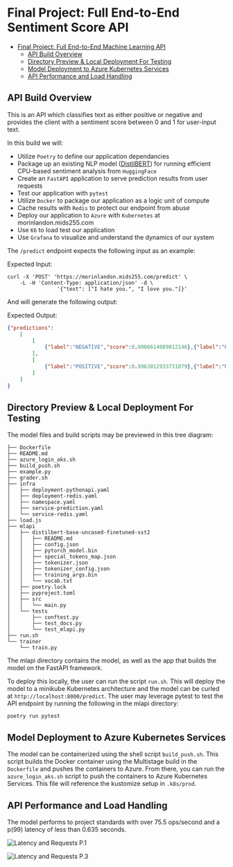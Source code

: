 # Final Project: Full End-to-End Sentiment Score API

- [Final Project: Full End-to-End Machine Learning API](#final-project-full-end-to-end-machine-learning-api)
  - [API Build Overview](#api-build-overview)
  - [Directory Preview & Local Deployment For Testing](#directory-preview-&-local-deployment-for-testing)
  - [Model Deployment to Azure Kubernetes Services](#model-deployment-to-azure-kubernetes-services)
  - [API Performance and Load Handling](#api-performance-and-load-handling)


## API Build Overview

This is an API which classifies text as either positive or negative and provides the client with a sentiment score between 0 and 1 for user-input text. 

In this build we will:

- Utilize `Poetry` to define our application dependancies
- Package up an existing NLP model ([DistilBERT](https://arxiv.org/abs/1910.01108)) for running efficient CPU-based sentiment analysis from `HuggingFace`
- Create an `FastAPI` application to serve prediction results from user requests
- Test our application with `pytest`
- Utilize `Docker` to package our application as a logic unit of compute
- Cache results with `Redis` to protect our endpoint from abuse
- Deploy our application to `Azure` with `Kubernetes` at morinlandon.mids255.com
- Use `K6` to load test our application
- Use `Grafana` to visualize and understand the dynamics of our system

The `/predict` endpoint expects the following input as an example: 

Expected Input: 
```shell
curl -X 'POST' 'https://morinlandon.mids255.com/predict' \
    -L -H 'Content-Type: application/json' -d \
                '{"text": ["I hate you.", "I love you."]}'
```
And will generate the following output:

Expected Output:
```json
{"predictions":
    [
        [
            {"label":"NEGATIVE","score":0.9006614089012146},{"label":"POSITIVE","score":0.0993385836482048}
        ],
        [
            {"label":"POSITIVE","score":0.9963012933731079},{"label":"NEGATIVE","score":0.0036986342165619135}
        ]
    ]
}

```


## Directory Preview & Local Deployment For Testing
The model files and build scripts may be previewed in this tree diagram: 

```shell
├── Dockerfile
├── README.md
├── azure_login_aks.sh
├── build_push.sh
├── example.py
├── grader.sh
├── infra
│   ├── deployment-pythonapi.yaml
│   ├── deployment-redis.yaml
│   ├── namespace.yaml
│   ├── service-prediction.yaml
│   └── service-redis.yaml
├── load.js
├── mlapi
│   ├── distilbert-base-uncased-finetuned-sst2
│   │   ├── README.md
│   │   ├── config.json
│   │   ├── pytorch_model.bin
│   │   ├── special_tokens_map.json
│   │   ├── tokenizer.json
│   │   ├── tokenizer_config.json
│   │   ├── training_args.bin
│   │   └── vocab.txt
│   ├── poetry.lock
│   ├── pyproject.toml
│   ├── src
│   │   └── main.py
│   └── tests
│       ├── conftest.py
│       ├── test_docs.py
│       └── test_mlapi.py
├── run.sh
└── trainer
    └── train.py
```
The mlapi directory contains the model, as well as the app that builds the model on the FastAPI framework. 

To deploy this locally, the user can run the script ```run.sh```. This will deploy the model to a minikube Kubernetes architecture and the model can be curled at ```http://localhost:8000/predict```. The user may leverage pytest to test the API endpoint by running the following in the mlapi directory:

```shell
poetry run pytest
```

## Model Deployment to Azure Kubernetes Services

The model can be containerized using the shell script ```build_push.sh```. This script builds the Docker container using the Multistage build in the ```Dockerfile``` and pushes the containers to Azure. From there, you can run the ```azure_login_aks.sh``` script to push the containers to Azure Kubernetes Services. This file will reference the kustomize setup in ```.k8s/prod```.

## API Performance and Load Handling

The model performs to project standards with over 75.5 ops/second and a p(99) latency of less than 0.635 seconds.

![Latency and Requests P.1](https://github.com/UCB-W255/summer23-morinlandon12/blob/ac74b6a81e0327210b9db2b547acf82e0aa3bc44/final_project/Screenshot%202023-08-07%20at%209.16.10%20PM.png)

![Latency and Requests P.3](https://github.com/UCB-W255/summer23-morinlandon12/blob/ac74b6a81e0327210b9db2b547acf82e0aa3bc44/final_project/Screenshot%202023-08-07%20at%209.16.21%20PM.png)